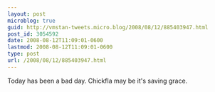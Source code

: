 ```yaml
---
layout: post
microblog: true
guid: http://vmstan-tweets.micro.blog/2008/08/12/885403947.html
post_id: 3054592
date: 2008-08-12T11:09:01-0600
lastmod: 2008-08-12T11:09:01-0600
type: post
url: /2008/08/12/885403947.html
---
```

Today has been a bad day. Chickfla may be it's saving grace.
